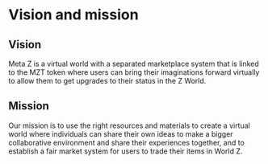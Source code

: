 # Vision and mission

## Vision

Meta Z is a virtual world with a separated marketplace system that is linked to the MZT token where users can bring their imaginations forward virtually to allow them to get upgrades to their status in the Z World.

## Mission

Our mission is to use the right resources and materials to create a virtual world where individuals can share their own ideas to make a bigger collaborative environment and share their experiences together, and to establish a fair market system for users to trade their items in World Z.
